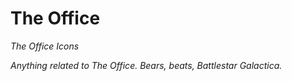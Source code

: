 # The Office

_The Office Icons_

*Anything related to The Office. Bears, beats, Battlestar Galactica.*
